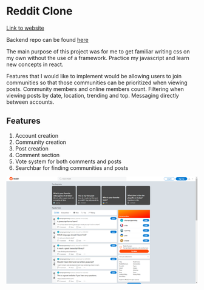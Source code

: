 # Reddit Clone

[Link to website](https://ty-social-app.netlify.app)

Backend repo can be found [here](https://github.com/TyNel/reddit-clone-be)

<p>The main purpose of this project was for me to get familiar writing css on my own without the use of a framework. Practice my javascript and learn new concepts in react.</p>

<p>Features that I would like to implement would be allowing users to join communities so that those communities can be prioritized when viewing posts. Community members and online members count. Filtering when viewing posts by date, location, trending and top. Messaging directly between accounts.

## Features

1. Account creation
2. Community creation
3. Post creation
4. Comment section
5. Vote system for both comments and posts
6. Searchbar for finding communities and posts

![Preview of reddit clone app on home page](/src/assests/socialAppPreview.png)
